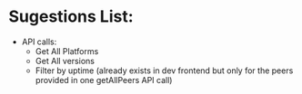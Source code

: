 # Sugestions List:
* API calls:
  * Get All Platforms
  * Get All versions
  * Filter by uptime (already exists in dev frontend but only for the peers provided in one getAllPeers API call)
